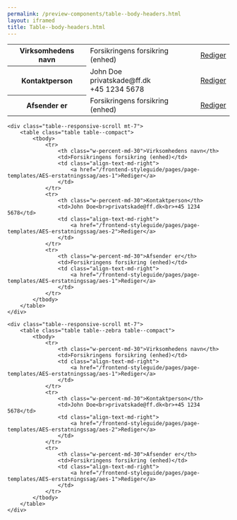 ```yaml
--- 
permalink: /preview-components/table--body-headers.html
layout: iframed 
title: Table--body-headers.html
---
```

<div class="container">
    <div class="table--responsive-scroll">
        <table class="table table--borderless table--compact">
            <tbody>
                <tr>
                    <th class="w-percent-md-30">Virksomhedens navn</th>
                    <td>Forsikringens forsikring (enhed)</td>
                    <td class="align-text-md-right">
                        <a href="/frontend-styleguide/pages/page-templates/AES-erstatningssag/aes-1">Rediger</a>
                    </td>
                </tr>
                <tr>
                    <th class="w-percent-md-30">Kontaktperson</th>
                    <td>John Doe<br>privatskade@ff.dk<br>+45 1234 5678</td>
                    <td class="align-text-md-right">
                        <a href="/frontend-styleguide/pages/page-templates/AES-erstatningssag/aes-2">Rediger</a>
                    </td>
                </tr>
                <tr>
                    <th class="w-percent-md-30">Afsender er</th>
                    <td>Forsikringens forsikring (enhed)</td>
                    <td class="align-text-md-right">
                        <a href="/frontend-styleguide/pages/page-templates/AES-erstatningssag/aes-1">Rediger</a>
                    </td>
                </tr>
            </tbody>
        </table>
    </div>

    <div class="table--responsive-scroll mt-7">
        <table class="table table--compact">
            <tbody>
                <tr>
                    <th class="w-percent-md-30">Virksomhedens navn</th>
                    <td>Forsikringens forsikring (enhed)</td>
                    <td class="align-text-md-right">
                        <a href="/frontend-styleguide/pages/page-templates/AES-erstatningssag/aes-1">Rediger</a>
                    </td>
                </tr>
                <tr>
                    <th class="w-percent-md-30">Kontaktperson</th>
                    <td>John Doe<br>privatskade@ff.dk<br>+45 1234 5678</td>
                    <td class="align-text-md-right">
                        <a href="/frontend-styleguide/pages/page-templates/AES-erstatningssag/aes-2">Rediger</a>
                    </td>
                </tr>
                <tr>
                    <th class="w-percent-md-30">Afsender er</th>
                    <td>Forsikringens forsikring (enhed)</td>
                    <td class="align-text-md-right">
                        <a href="/frontend-styleguide/pages/page-templates/AES-erstatningssag/aes-1">Rediger</a>
                    </td>
                </tr>
            </tbody>
        </table>
    </div>

    <div class="table--responsive-scroll mt-7">
        <table class="table table--zebra table--compact">
            <tbody>
                <tr>
                    <th class="w-percent-md-30">Virksomhedens navn</th>
                    <td>Forsikringens forsikring (enhed)</td>
                    <td class="align-text-md-right">
                        <a href="/frontend-styleguide/pages/page-templates/AES-erstatningssag/aes-1">Rediger</a>
                    </td>
                </tr>
                <tr>
                    <th class="w-percent-md-30">Kontaktperson</th>
                    <td>John Doe<br>privatskade@ff.dk<br>+45 1234 5678</td>
                    <td class="align-text-md-right">
                        <a href="/frontend-styleguide/pages/page-templates/AES-erstatningssag/aes-2">Rediger</a>
                    </td>
                </tr>
                <tr>
                    <th class="w-percent-md-30">Afsender er</th>
                    <td>Forsikringens forsikring (enhed)</td>
                    <td class="align-text-md-right">
                        <a href="/frontend-styleguide/pages/page-templates/AES-erstatningssag/aes-1">Rediger</a>
                    </td>
                </tr>
            </tbody>
        </table>
    </div>
</div>